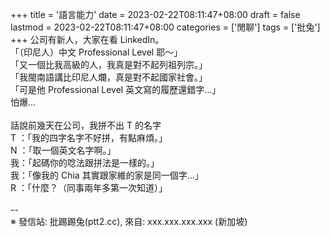+++
title = '語言能力'
date = 2023-02-22T08:11:47+08:00
draft = false
lastmod = 2023-02-22T08:11:47+08:00
categories = ['閒聊']
tags = ['批兔']
+++
公司有新人，大家在看 LinkedIn。<br>
「（印尼人）中文 Professional Level 耶～」<br>
「又一個比我高級的人，我真是對不起列祖列宗。」<br>
「我閩南語講比印尼人爛，真是對不起國家社會。」<br>
「可是他 Professional Level 英文寫的履歷還錯字…」<br>
怕爆…<br>
<br>
話說前幾天在公司，我拼不出 T 的名字<br>
T ：「我的四字名字不好拼，有點麻煩。」<br>
N ：「取一個英文名字啊。」<br>
我：「起碼你的唸法跟拼法是一樣的。」<br>
我：「像我的 Chia 其實跟家維的家是同一個字…」<br>
R ：「什麼？（同事兩年多第一次知道）」<br>
<br>
--<br>
※ 發信站: 批踢踢兔(ptt2.cc), 來自: xxx.xxx.xxx.xxx (新加坡)<br>
